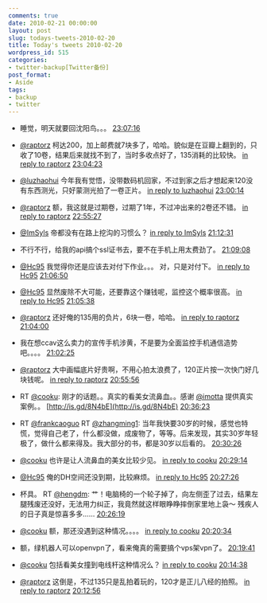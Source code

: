 ```yaml
---
comments: true
date: 2010-02-21 00:00:00
layout: post
slug: todays-tweets-2010-02-20
title: Today's tweets 2010-02-20
wordpress_id: 515
categories:
- twitter-backup[Twitter备份]
post_format:
- Aside
tags:
- backup
- twitter
---
```





  * 睡觉，明天就要回沈阳鸟。。。 [23:07:16](http://twitter.com/gfrog/statuses/9386236499)





  * [@raptorz](http://twitter.com/raptorz) 柯达200，加上邮费就7块多了，哈哈。貌似是在豆瓣上翻到的，只收了10卷，结果后来就找不到了，当时多收点好了，135消耗的比较快。 [in reply to raptorz](http://twitter.com/raptorz/statuses/9385889463) [23:04:23](http://twitter.com/gfrog/statuses/9386132346)





  * [@luzhaohui](http://twitter.com/luzhaohui) 今年我有觉悟，没带数码机回家，不过到家之后才想起来120没有东西测光，只好蒙测光拍了一卷正片。 [in reply to luzhaohui](http://twitter.com/luzhaohui/statuses/9384005254) [23:00:14](http://twitter.com/gfrog/statuses/9385976329)





  * [@raptorz](http://twitter.com/raptorz) 额，我这就是过期卷，过期了1年，不过冲出来的2卷还不错。 [in reply to raptorz](http://twitter.com/raptorz/statuses/9383250827) [22:55:27](http://twitter.com/gfrog/statuses/9385808509)





  * [@ImSyls](http://twitter.com/ImSyls) 帝都没有在路上挖沟的习惯么？ [in reply to ImSyls](http://twitter.com/ImSyls/statuses/9382516078) [21:12:31](http://twitter.com/gfrog/statuses/9382583718)





  * 不行不行，给我的api搞个ssl证书去，要不在手机上用太费劲了。 [21:09:08](http://twitter.com/gfrog/statuses/9382492035)





  * [@Hc95](http://twitter.com/Hc95) 我觉得你还是应该去对付下作业。。。 对，只是对付下。 [in reply to Hc95](http://twitter.com/Hc95/statuses/9382343347) [21:06:50](http://twitter.com/gfrog/statuses/9382431261)





  * [@Hc95](http://twitter.com/Hc95) 显然废除不大可能，还要靠这个赚钱呢，监控这个概率很高。 [in reply to Hc95](http://twitter.com/Hc95/statuses/9382343347) [21:05:38](http://twitter.com/gfrog/statuses/9382398329)





  * [@raptorz](http://twitter.com/raptorz) 还好俺的135用的负片，6块一卷，哈哈。 [in reply to raptorz](http://twitter.com/raptorz/statuses/9382216193) [21:04:00](http://twitter.com/gfrog/statuses/9382353206)





  * 我在想ccav这么卖力的宣传手机涉黄，不是要为全面监控手机通信造势吧。。。。 [21:02:25](http://twitter.com/gfrog/statuses/9382308988)





  * [@raptorz](http://twitter.com/raptorz) 大中画幅底片好贵啊，不用心拍太浪费了，120正片按一次快门好几块钱呢。 [in reply to raptorz](http://twitter.com/raptorz/statuses/9381547514) [20:55:56](http://twitter.com/gfrog/statuses/9382131949)





  * RT [@cooku](http://twitter.com/cooku): 刚才的话题。。真实的看美女流鼻血。。感谢 [@imotta](http://twitter.com/imotta) 提供真实案例。。 [http://is.gd/8N4bE](http://is.gd/8N4bE) [20:36:23](http://twitter.com/gfrog/statuses/9381638933)





  * RT [@frankcaoguo](http://twitter.com/frankcaoguo) RT [@zhangming1](http://twitter.com/zhangming1): 当年我快要30岁的时候，感觉也特慌，觉得自己老了，什么都没做，成废物了，等等。后来发现，其实30岁年轻极了，做什么都来得及。我大部分的书，都是30岁以后看的。 [20:30:26](http://twitter.com/gfrog/statuses/9381487733)





  * [@cooku](http://twitter.com/cooku) 也许是让人流鼻血的美女比较少见。 [in reply to cooku](http://twitter.com/cooku/statuses/9381300132) [20:29:14](http://twitter.com/gfrog/statuses/9381457450)





  * [@Hc95](http://twitter.com/Hc95) 俺的DH空间还没到期，比较麻烦。 [in reply to Hc95](http://twitter.com/Hc95/statuses/9381352409) [20:27:26](http://twitter.com/gfrog/statuses/9381414813)





  * 杯具。 RT [@hengdm](http://twitter.com/hengdm): 艹！电脑椅的一个轮子掉了，向左侧歪了过去，结果左腿残废还没好，无法用力纠正，我竟然就这样眼睁睁摔倒家里地上袅～ 残疾人的日子真是惊喜多多…… [20:26:19](http://twitter.com/gfrog/statuses/9381388264)





  * [@cooku](http://twitter.com/cooku) 额，那还没遇到这种情况。。。。 [in reply to cooku](http://twitter.com/cooku/statuses/9381137289) [20:20:34](http://twitter.com/gfrog/statuses/9381249735)





  * 额，绿机器人可以openvpn了，看来俺真的需要搞个vps架vpn了。 [20:19:41](http://twitter.com/gfrog/statuses/9381227156)





  * [@cooku](http://twitter.com/cooku) 包括看美女撞到电线杆这种情况么？ [in reply to cooku](http://twitter.com/cooku/statuses/9381017034) [20:14:38](http://twitter.com/gfrog/statuses/9381105289)





  * [@raptorz](http://twitter.com/raptorz) 这倒是，不过135只是乱拍着玩的，120才是正儿八经的拍照。 [in reply to raptorz](http://twitter.com/raptorz/statuses/9377664281) [20:12:56](http://twitter.com/gfrog/statuses/9381065423)




